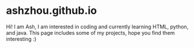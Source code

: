 # ashzhou.github.io

Hi! I am Ash, I am interested in coding and currently learning HTML, python, and java. This page includes some of my projects, hope you find them interesting :)

